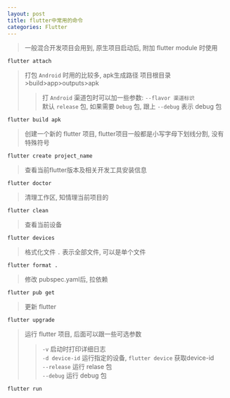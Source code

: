 ```yaml
---
layout: post
title: flutter中常用的命令
categories: Flutter
---
```


> 一般混合开发项目会用到, 原生项目启动后, 附加 flutter module 时使用

`flutter attach`


> 打包 `Android` 时用的比较多,  apk生成路径 项目根目录>build>app>outputs>apk
>> 打 `Android` 渠道包时可以加一些参数: `--flavor 渠道标识`<br>
>> 默认 `release` 包, 如果需要 `Debug` 包, 跟上 `--debug` 表示 debug 包

`flutter build apk`

> 创建一个新的 flutter 项目, flutter项目一般都是小写字母下划线分割, 没有特殊符号

 `flutter create project_name`

> 查看当前flutter版本及相关开发工具安装信息

`flutter doctor`

> 清理工作区, 知情理当前项目的

`flutter clean`

> 查看当前设备

`flutter devices`

> 格式化文件 `.` 表示全部文件, 可以是单个文件

`flutter format .`

> 修改 pubspec.yaml后, 拉依赖

`flutter pub get`

> 更新 flutter

`flutter upgrade`

> 运行 flutter 项目, 后面可以跟一些可选参数 
>> `-v` 启动时打印详细日志 <br>
>>`-d device-id` 运行指定的设备, `flutter device` 获取device-id <br>
>> `--release` 运行 relase 包 <br>
>> `--debug` 运行 debug 包

`flutter run`
